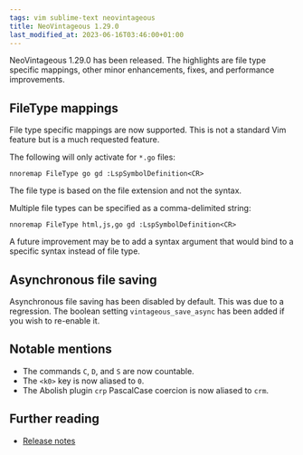```yaml
---
tags: vim sublime-text neovintageous
title: NeoVintageous 1.29.0
last_modified_at: 2023-06-16T03:46:00+01:00
---
```


NeoVintageous 1.29.0 has been released.  The highlights are file type specific mappings, other minor enhancements, fixes, and performance improvements.

## FileType mappings

File type specific mappings are now supported. This is not a standard Vim feature but is a much requested feature.

The following will only activate for `*.go` files:

    nnoremap FileType go gd :LspSymbolDefinition<CR>

The file type is based on the file extension and not the syntax.

Multiple file types can be specified as a comma-delimited string:

    nnoremap FileType html,js,go gd :LspSymbolDefinition<CR>

A future improvement may be to add a syntax argument that would bind to a specific syntax instead of file type.

## Asynchronous file saving

Asynchronous file saving has been disabled by default. This was due to a regression. The boolean setting `vintageous_save_async` has been added if you wish to re-enable it.

## Notable mentions

* The commands `C`, `D`, and `S` are now countable.
* The `<k0>` key is now aliased to `0`.
* The Abolish plugin `crp` PascalCase coercion is now aliased to `crm`.

## Further reading

* [Release notes](https://github.com/NeoVintageous/NeoVintageous/releases/tag/1.29.0)
